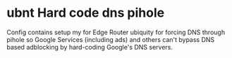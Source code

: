# ubnt Hard code dns pihole
Config contains setup my for Edge Router ubiquity for forcing DNS through pihole so Google Services (including ads) and others can't bypass DNS based adblocking by hard-coding Google's DNS servers.
